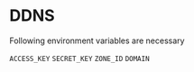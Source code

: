 # DDNS

Following environment variables are necessary

`ACCESS_KEY`
`SECRET_KEY`
`ZONE_ID`
`DOMAIN`
